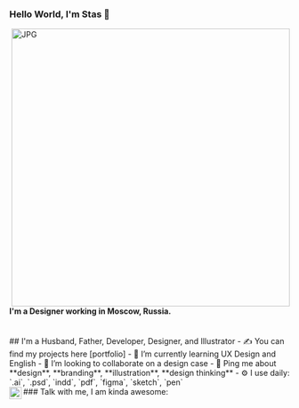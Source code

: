 ### Hello World, I'm Stas  👋

<img align="right" alt="JPG" src="?raw=true" width="500"  />

#### I'm a Designer working in Moscow, Russia.
<br/> 
## I'm a Husband, Father, Developer, Designer, and Illustrator
- ✍ You can find my projects here [portfolio]
- 🌱 I’m currently learning UX Design and English
- 👯 I’m looking to collaborate on a design case
- 💬 Ping me about **design**, **branding**, **illustration**, **design thinking**
- ⚙️ I use daily: `.ai`, `.psd`, `indd`, `pdf`, `figma`, `sketch`, `pen` 
<br/> 
### Talk with me, I am kinda awesome:
<img align="left" alt="stasdodesign | LinkedIn" width="22px" src="https://cdn.jsdelivr.net/npm/simple-icons@v3/icons/linkedin.svg" />  
 
<br/>
 

